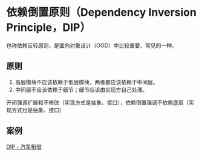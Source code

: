 # 依赖倒置原则（Dependency Inversion Principle，DIP）
也称依赖反转原则，是面向对象设计（OOD）中比较重要、常见的一种。

## 原则
1. 高层模块不应该依赖于低层模块，两者都应该依赖于中间层。
2. 中间层不应该依赖于细节；细节应该由实现方自己处理。

开闭强调扩展和不修改（实现方式是抽象、接口），依赖倒置强调不依赖底层（实现方式也是抽象、接口）

## 案例
[DIP - 汽车租借](src/main/java/DependencyInversionPrinciple)